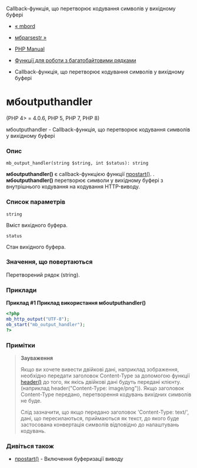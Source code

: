 Callback-функція, що перетворює кодування символів у вихідному буфері

-   [« mbord](function.mb-ord.html)
    
-   [мбparsestr »](function.mb-parse-str.html)
    
-   [PHP Manual](index.md)
    
-   [Функції для роботи з багатобайтовими рядками](ref.mbstring.md)
    
-   Callback-функція, що перетворює кодування символів у вихідному буфері
    

# мбoutputhandler

(PHP 4> = 4.0.6, PHP 5, PHP 7, PHP 8)

мбoutputhandler - Callback-функція, що перетворює кодування символів у вихідному буфері

### Опис

```methodsynopsis
mb_output_handler(string $string, int $status): string
```

**мбoutputhandler()** є callback-функцією функції [проstart()](function.ob-start.html). . **мбoutputhandler()** перетворює символи у вихідному буфері з внутрішнього кодування на кодування HTTP-виводу.

### Список параметрів

`string`

Вміст вихідного буфера.

`status`

Стан вихідного буфера.

### Значення, що повертаються

Перетворений рядок (string).

### Приклади

**Приклад #1 Приклад використання **мбoutputhandler()****

```php
<?php
mb_http_output("UTF-8");
ob_start("mb_output_handler");
?>
```

### Примітки

> **Зауваження**
> 
> Якщо ви хочете вивести двійкові дані, наприклад зображення, необхідно передати заголовок Content-Type за допомогою функції [header()](function.header.md) до того, як якісь двійкові дані будуть передані клієнту. (наприклад header("Content-Type: image/png")). Якщо заголовок Content-Type передано, перетворення кодувань вихідних символів не буде.
> 
> Слід зазначити, що якщо передано заголовок 'Content-Type: text/', дані, що пересилаються, приймаються як текст, до якого буде застосована конвертація символів відповідно до налаштувань кодувань.

### Дивіться також

-   [проstart()](function.ob-start.html) - Включення буферизації виводу